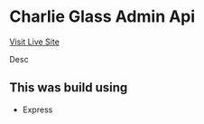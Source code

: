 # Charlie Glass Admin Api

[Visit Live Site](https://charlie-glass-admin-api.vercel.app/)

Desc

## This was build using

- Express
